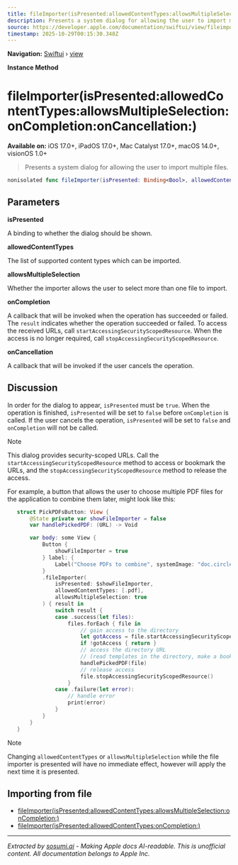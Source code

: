 ```yaml
---
title: fileImporter(isPresented:allowedContentTypes:allowsMultipleSelection:onCompletion:onCancellation:)
description: Presents a system dialog for allowing the user to import multiple files.
source: https://developer.apple.com/documentation/swiftui/view/fileimporter(ispresented:allowedcontenttypes:allowsmultipleselection:oncompletion:oncancellation:)
timestamp: 2025-10-29T00:15:30.348Z
---
```


**Navigation:** [Swiftui](/documentation/swiftui) › [view](/documentation/swiftui/view)

**Instance Method**

# fileImporter(isPresented:allowedContentTypes:allowsMultipleSelection:onCompletion:onCancellation:)

**Available on:** iOS 17.0+, iPadOS 17.0+, Mac Catalyst 17.0+, macOS 14.0+, visionOS 1.0+

> Presents a system dialog for allowing the user to import multiple files.

```swift
nonisolated func fileImporter(isPresented: Binding<Bool>, allowedContentTypes: [UTType], allowsMultipleSelection: Bool, onCompletion: @escaping (Result<[URL], any Error>) -> Void, onCancellation: @escaping () -> Void) -> some View
```

## Parameters

**isPresented**

A binding to whether the dialog should be shown.



**allowedContentTypes**

The list of supported content types which can be imported.



**allowsMultipleSelection**

Whether the importer allows the user to select more than one file to import.



**onCompletion**

A callback that will be invoked when the operation has succeeded or failed. The `result` indicates whether the operation succeeded or failed. To access the received URLs, call `startAccessingSecurityScopedResource`. When the access is no longer required, call `stopAccessingSecurityScopedResource`.



**onCancellation**

A callback that will be invoked if the user cancels the operation.



## Discussion

In order for the dialog to appear, `isPresented` must be `true`. When the operation is finished, `isPresented` will be set to `false` before `onCompletion` is called. If the user cancels the operation, `isPresented` will be set to `false` and `onCompletion` will not be called.

> [!NOTE]
> This dialog provides security-scoped URLs. Call the `startAccessingSecurityScopedResource` method to access or bookmark the URLs, and the `stopAccessingSecurityScopedResource` method to release the access.

For example, a button that allows the user to choose multiple PDF files for the application to combine them later, might look like this:

```swift
   struct PickPDFsButton: View {
       @State private var showFileImporter = false
       var handlePickedPDF: (URL) -> Void

       var body: some View {
           Button {
               showFileImporter = true
           } label: {
               Label("Choose PDFs to combine", systemImage: "doc.circle")
           }
           .fileImporter(
               isPresented: $showFileImporter,
               allowedContentTypes: [.pdf],
               allowsMultipleSelection: true
           ) { result in
               switch result {
               case .success(let files):
                   files.forEach { file in
                       // gain access to the directory
                       let gotAccess = file.startAccessingSecurityScopedResource()
                       if !gotAccess { return }
                       // access the directory URL
                       // (read templates in the directory, make a bookmark, etc.)
                       handlePickedPDF(file)
                       // release access
                       file.stopAccessingSecurityScopedResource()
                   }
               case .failure(let error):
                   // handle error
                   print(error)
               }
           }
       }
   }
```

> [!NOTE]
> Changing `allowedContentTypes` or `allowsMultipleSelection` while the file importer is presented will have no immediate effect, however will apply the next time it is presented.

## Importing from file

- [fileImporter(isPresented:allowedContentTypes:allowsMultipleSelection:onCompletion:)](/documentation/swiftui/view/fileimporter(ispresented:allowedcontenttypes:allowsmultipleselection:oncompletion:))
- [fileImporter(isPresented:allowedContentTypes:onCompletion:)](/documentation/swiftui/view/fileimporter(ispresented:allowedcontenttypes:oncompletion:))

---

*Extracted by [sosumi.ai](https://sosumi.ai) - Making Apple docs AI-readable.*
*This is unofficial content. All documentation belongs to Apple Inc.*
